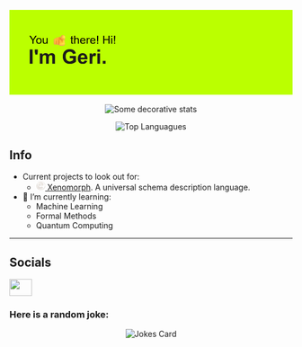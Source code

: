 [![MasterHead](./header.png)](https://github.com/WingSMC)

<p align="center">
  <img height=200 src="https://github-profile-trophy.vercel.app/?username=WingSMC&theme=gruvbox" alt="Some decorative stats" />
</p>
<p align="center">
  <img src="https://github-readme-stats.vercel.app/api/top-langs/?username=WingSMC&theme=gruvbox&langs_count=20&exclude_repo=Prog2_NHF,Prog1_NHF,GFX_HF1,GFX_HF_BASE,webgl-noise,ArrayVisualizer,ReteLabGitAndGradle,Remo_HF&layout=compact" alt="Top Languagues" />
</p>


## Info

- Current projects to look out for:
  - [<img src="https://github.com/WingSMC/xenomorph/blob/main/extensions/vscode/icons/logo-white.png" width="16"> Xenomorph](https://github.com/WingSMC/xenomorph). A universal schema description language.
- 🌱 I’m currently learning:
  - Machine Learning
  - Formal Methods
  - Quantum Computing

<!--
<h3 align="left">Languages and Tools:</h3>
<p align="left">
<a href="https://www.cprogramming.com/" target="_blank"><img src="https://devicons.github.io/devicon/devicon.git/icons/c/c-original.svg" alt="c" width="40" height="40"/></a>
<a href="https://www.w3schools.com/cpp/" target="_blank"><img src="https://devicons.github.io/devicon/devicon.git/icons/cplusplus/cplusplus-original.svg" alt="cplusplus" width="40" height="40"/></a>
<a href="https://www.w3schools.com/css/" target="_blank"><img src="https://devicons.github.io/devicon/devicon.git/icons/css3/css3-original-wordmark.svg" alt="css3" width="40" height="40"/></a>
<a href="https://www.figma.com/" target="_blank"><img src="https://www.vectorlogo.zone/logos/figma/figma-icon.svg" alt="figma" width="40" height="40"/></a>
<a href="https://flutter.dev" target="_blank"><img src="https://www.vectorlogo.zone/logos/flutterio/flutterio-icon.svg" alt="flutter" width="40" height="40"/></a>
<a href="https://git-scm.com/" target="_blank"><img src="https://www.vectorlogo.zone/logos/git-scm/git-scm-icon.svg" alt="git" width="40" height="40"/></a>
<a href="https://www.w3.org/html/" target="_blank"><img src="https://devicons.github.io/devicon/devicon.git/icons/html5/html5-original-wordmark.svg" alt="html5" width="40" height="40"/></a>
<a href="https://www.linux.org/" target="_blank"><img src="https://devicons.github.io/devicon/devicon.git/icons/linux/linux-original.svg" alt="linux" width="40" height="40"/></a>
<a href="https://www.photoshop.com/en" target="_blank"><img src="https://devicons.github.io/devicon/devicon.git/icons/photoshop/photoshop-plain.svg" alt="photoshop" width="40" height="40"/></a>
<a href="https://www.python.org" target="_blank"><img src="https://devicons.github.io/devicon/devicon.git/icons/python/python-original.svg" alt="python" width="40" height="40"/></a>
</p>
-->

<!--![badges1](https://dev-to-uploads.s3.amazonaws.com/uploads/articles/6n8fc8zw8pawxveffitx.png)-->

---


## Socials
<p align="left">
<a href="https://www.linkedin.com/in/gergely-dremak/" target="blank"><img align="center" src="https://cdn.jsdelivr.net/npm/simple-icons@3.0.1/icons/linkedin.svg" alt="" height="30" width="40" /></a>
<!--<a href="your link" target="blank"><img align="center" src="https://cdn.jsdelivr.net/npm/simple-icons@3.0.1/icons/youtube.svg" alt="" height="30" width="40" /></a>-->
</p>

### Here is a random joke:

<p align="center">
  <img src="https://readme-jokes.vercel.app/api" alt="Jokes Card" />  
</p>
  

<!--[![GitHub Streak](https://github-readme-streak-stats.herokuapp.com/?user=WingSMC)](https://git.io/streak-stats)-->
<!--[![WingSMC's GitHub stats](https://github-readme-stats.vercel.app/api?username=WingSMC)](https://github.com/anuraghazra/github-readme-stats)-->

